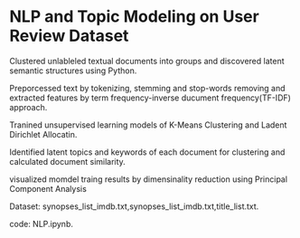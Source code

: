 # NLP and Topic Modeling on User Review Dataset
Clustered unlableled textual documents into groups and discovered latent semantic structures using Python.

Preporcessed text by tokenizing, stemming and stop-words removing and extracted features by term frequency-inverse ducument frequency(TF-IDF) approach.

Tranined unsupervised learning models of K-Means Clustering and Ladent Dirichlet Allocatin.

Identified latent topics and keywords of each document for clustering and calculated document similarity.

visualized momdel traing results by dimensinality reduction using Principal Component Analysis

Dataset: synopses_list_imdb.txt,synopses_list_imdb.txt,title_list.txt.

code: NLP.ipynb.
